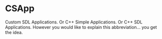 # CSApp
Custom SDL Applications. Or C++ Simple Applications. Or C++ SDL Applications. However you would like to explain this abbreviation... you get the idea.
